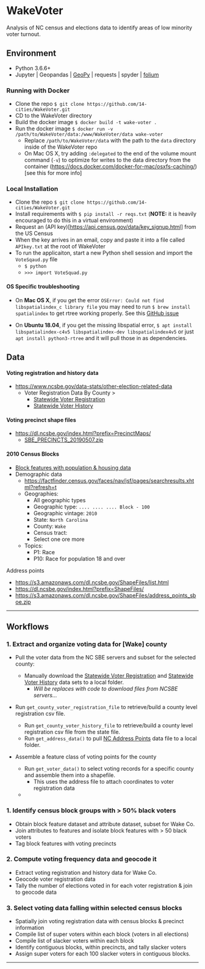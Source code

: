 # WakeVoter

Analysis of NC census and elections data to identify areas of low minority voter turnout. 



## Environment

* Python 3.6.6+
* Jupyter | Geopandas | [GeoPy](https://github.com/geopy/geopy) | requests | spyder | [folium](http://python-visualization.github.io/folium/) 


### Running with Docker

* Clone the repo `$ git clone https://github.com/14-cities/WakeVoter.git`
* CD to the WakeVoter directory
* Build the docker image `$ docker build -t wake-voter .`
* Run the docker image `$ docker run -v /path/to/WakeVoter/data:/www/WakeVoter/data wake-voter`
  * Replace `/path/to/WakeVoter/data` with the path to the `data` directory inside of the WakeVoter repo
  * On Mac OS X, try adding `:delegated` to the end of the volume mount command (`-v`) to optimize for writes to the data directory from the container (https://docs.docker.com/docker-for-mac/osxfs-caching/)[see this for more info]

### Local Installation

* Clone the repo `$ git clone https://github.com/14-cities/WakeVoter.git`
* Install requirements with `$ pip install -r reqs.txt` (**NOTE:** it is heavily encouraged to do this in a virtual environment)
* Request an (API key)[https://api.census.gov/data/key_signup.html] from  the US Census
* When the key arrives in an email, copy and paste it into a file called `APIkey.txt` at the root of WakeVoter
* To run the applicaiton, start a new Python shell session and import the `VoteSqaud.py` file
  * `$ python`
  * `>>> import VoteSquad.py`


#### OS Specific troubleshooting

* On **Mac OS X**, if you get the error `OSError: Could not find libspatialindex_c library file` you may need to run `$ brew install spatialindex` to get rtree working properly. See this [GitHub issue](https://github.com/gboeing/osmnx/issues/45)

* On **Ubuntu 18.04**, if you get the missing libspatial error, `$ apt install libspatialindex-c4v5 libspatialindex-dev libspatialindex4v5` or just `apt install python3-rtree` and it will pull those in as dependencies.



## Data

#### Voting registration and history data

* https://www.ncsbe.gov/data-stats/other-election-related-data 
  * Voter Registration Data By County > 
    * [Statewide Voter Registration](http://dl.ncsbe.gov/data/ncvoter_Statewide.zip)
    *  [Statewide Voter History](http://dl.ncsbe.gov/data/ncvhis_Statewide.zip)

#### Voting precinct shape files 

* <https://dl.ncsbe.gov/index.html?prefix=PrecinctMaps/>
  * [SBE_PRECINCTS_20190507.zip](https://s3.amazonaws.com/dl.ncsbe.gov/PrecinctMaps/SBE_PRECINCTS_20190507.zip)  

#### 2010 Census Blocks 

* [Block features with population & housing data](https://www2.census.gov/geo/tiger/TIGER2010BLKPOPHU/tabblock2010_37_pophu.zip)
* Demographic data
  * https://factfinder.census.gov/faces/nav/jsf/pages/searchresults.xhtml?refresh=t
  * Geographies: 
    * All geographic types
    * Geographic type: `.... .... .... Block - 100`
    * Geographic vintage: `2010`
    * State: `North Carolina`
    * County: `Wake`
    * Census tract: 
    * Select one ore more
  * Topics: 
    * P1: Race
    * P10: Race for population 18 and over

Address points

* https://s3.amazonaws.com/dl.ncsbe.gov/ShapeFiles/list.html
* https://dl.ncsbe.gov/index.html?prefix=ShapeFiles/
* https://s3.amazonaws.com/dl.ncsbe.gov/ShapeFiles/address_points_sboe.zip

---

## Workflows

### 1. Extract and organize voting data for [Wake] county

* Pull the voter data from the NC SBE servers and subset for the selected county:
  * Manually download the [Statewide Voter Registration](http://dl.ncsbe.gov/data/ncvoter_Statewide.zip) and [Statewide Voter History](http://dl.ncsbe.gov/data/ncvhis_Statewide.zip) data sets to a local folder.
    * _Will be replaces with code to download files from NCSBE servers..._
* Run `get_county_voter_registration_file` to retrieve/build a county level registration csv file.
  * Run `get_county_voter_history_file` to retrieve/build a county level registration csv file from the state file.
  * Run `get_address_data()` to pull [NC Address Points](https://s3.amazonaws.com/dl.ncsbe.gov/ShapeFiles/address_points_sboe.zip) data file to a local folder.
  
* Assemble a feature class of voting points for the county
  * Run `get_voter_data()` to select voting records for a specific county and assemble them into a shapefile.
    * This uses the address file to attach coordinates to voter registration data
  * 

### 1. Identify census block groups with > 50% black voters

* Obtain block feature dataset and attribute dataset, subset for Wake Co.
* Join attributes to features and isolate block features with > 50 black voters
* Tag block features with voting precincts

### 2. Compute voting frequency data and geocode it

* Extract voting registration and history data for Wake Co. 
* Geocode voter registration data
* Tally the number of elections voted in for each voter registration & join to geocode data

### 3. Select voting data falling within selected census blocks

* Spatially join voting registration data with census blocks & precinct information
* Compile list of super voters within each block (voters in all elections)
* Compile list of slacker voters within each block
* Identify contiguous blocks, within precincts, and tally slacker voters 
* Assign super voters for each 100 slacker voters in contiguous blocks.

---